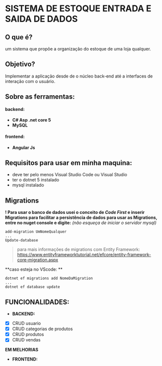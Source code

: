 # SISTEMA DE ESTOQUE ENTRADA E SAIDA DE DADOS
## O que é?
um sistema que propõe a organização do estoque de uma loja qualquer.
## Objetivo?
Implementar a aplicação desde de o núcleo back-end até a interfaces de interação com o usuário.
## Sobre as ferramentas:

 #### **backend**:
 - **C# Asp .net core 5**
 - **MySQL**
 #### frontend:
 - **Angular Js**

## Requisitos para usar em minha maquina:
* deve ter pelo menos Visual Studio Code ou Visual Studio
* ter o dotnet 5 instalado
* mysql instalado
##  Migrations
**! Para usar o banco de dados usei o conceito de *Code First* e inserir Migrations para facilitar a persistência de dados**
**para usar as Migrations, entre no nuget console e digite:**
*(não esqueça de iniciar o servidor mysql)*

    add-migration UmNomeQualquer
    ...
    Update-database
 

> para mais informações de migrations com Entity Framework:
> https://www.entityframeworktutorial.net/efcore/entity-framework-core-migration.aspx

**caso esteja no VScode:  **
    
    dotnet ef migrations add NomeDaMigration
    ...
    dotnet ef database update
    
## FUNCIONALIDADES:
* **BACKEND:**
 * [x] CRUD usuario
 * [X] CRUD categorias de produtos 
 * [x] CRUD produtos
 * [X] CRUD vendas 

**EM MELHORIAS**

* **FRONTEND:**
